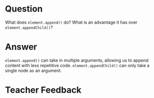 # Question

What does `element.append()` do? What is an advantage it has over `element.appendChild()`?

# Answer
`element.append()` can take in multiple arguments, allowing us to append content with less repetitive code. `element.appendChild()` can only take a single node as an argument.

# Teacher Feedback